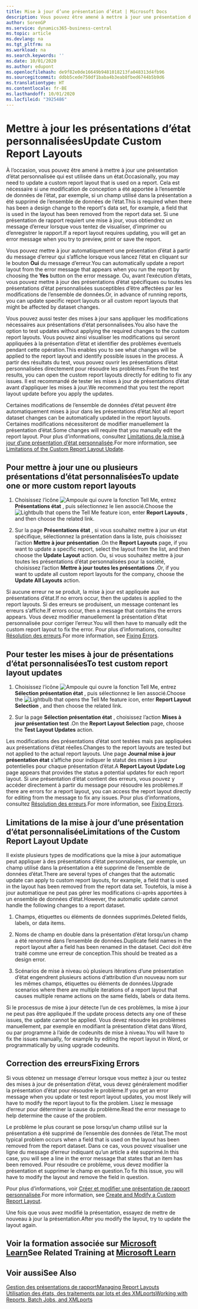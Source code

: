 ```yaml
---
title: Mise à jour d’une présentation d’état | Microsoft Docs
description: Vous pouvez être amené à mettre à jour une présentation d’état personnalisée qui est utilisée dans un état. Cela est nécessaire si une modification de conception a été apportée à l’ensemble de données de l’état, par exemple, si un champ utilisé dans la présentation a été supprimé de l’ensemble de données de l’état.
author: SorenGP
ms.service: dynamics365-business-central
ms.topic: article
ms.devlang: na
ms.tgt_pltfrm: na
ms.workload: na
ms.search.keywords: ''
ms.date: 10/01/2020
ms.author: edupont
ms.openlocfilehash: de9f82e0de16649b9481018213fa048313d4fb96
ms.sourcegitcommit: ddbb5cede750df1baba4b3eab8fbed6744b5b9d6
ms.translationtype: HT
ms.contentlocale: fr-BE
ms.lasthandoff: 10/01/2020
ms.locfileid: "3925486"
---
```

# <a name="update-custom-report-layouts"></a><span data-ttu-id="ada62-104">Mettre à jour les présentations d’état personnalisées</span><span class="sxs-lookup"><span data-stu-id="ada62-104">Update Custom Report Layouts</span></span>
<span data-ttu-id="ada62-105">À l’occasion, vous pouvez être amené à mettre à jour une présentation d’état personnalisée qui est utilisée dans un état.</span><span class="sxs-lookup"><span data-stu-id="ada62-105">Occasionally, you may need to update a custom report layout that is used on a report.</span></span> <span data-ttu-id="ada62-106">Cela est nécessaire si une modification de conception a été apportée à l’ensemble de données de l’état, par exemple, si un champ utilisé dans la présentation a été supprimé de l’ensemble de données de l’état.</span><span class="sxs-lookup"><span data-stu-id="ada62-106">This is required when there has been a design change to the report's data set, for example, a field that is used in the layout has been removed from the report data set.</span></span> <span data-ttu-id="ada62-107">Si une présentation de rapport requiert une mise à jour, vous obtiendrez un message d’erreur lorsque vous tentez de visualiser, d’imprimer ou d’enregistrer le rapport.</span><span class="sxs-lookup"><span data-stu-id="ada62-107">If a report layout requires updating, you will get an error message when you try to preview, print or save the report.</span></span>  

<span data-ttu-id="ada62-108">Vous pouvez mettre à jour automatiquement une présentation d’état à partir du message d’erreur qui s’affiche lorsque vous lancez l’état en cliquant sur le bouton **Oui** du message d’erreur.</span><span class="sxs-lookup"><span data-stu-id="ada62-108">You can automatically update a report layout from the error message that appears when you run the report by choosing the **Yes** button on the error message.</span></span> <span data-ttu-id="ada62-109">Ou, avant l’exécution d’états, vous pouvez mettre à jour des présentations d’état spécifiques ou toutes les présentations d’état personnalisées susceptibles d’être affectées par les modifications de l’ensemble de données.</span><span class="sxs-lookup"><span data-stu-id="ada62-109">Or, in advance of running reports, you can update specific report layouts or all custom report layouts that might be affected by dataset changes.</span></span>  

<span data-ttu-id="ada62-110">Vous pouvez aussi tester des mises à jour sans appliquer les modifications nécessaires aux présentations d’état personnalisées.</span><span class="sxs-lookup"><span data-stu-id="ada62-110">You also have the option to test updates without applying the required changes to the custom report layouts.</span></span> <span data-ttu-id="ada62-111">Vous pouvez ainsi visualiser les modifications qui seront appliquées à la présentation d’état et identifier des problèmes éventuels pendant cette opération.</span><span class="sxs-lookup"><span data-stu-id="ada62-111">This enables you to see what changes will be applied to the report layout and identify possible issues in the process.</span></span> <span data-ttu-id="ada62-112">À partir des résultats du test, vous pouvez ouvrir les présentations d’état personnalisées directement pour résoudre les problèmes.</span><span class="sxs-lookup"><span data-stu-id="ada62-112">From the test results, you can open the custom report layouts directly for editing to fix any issues.</span></span> <span data-ttu-id="ada62-113">Il est recommandé de tester les mises à jour de présentations d’état avant d’appliquer les mises à jour.</span><span class="sxs-lookup"><span data-stu-id="ada62-113">We recommend that you test the report layout update before you apply the updates.</span></span>  

<span data-ttu-id="ada62-114">Certaines modifications de l’ensemble de données d’état peuvent être automatiquement mises à jour dans les présentations d’état.</span><span class="sxs-lookup"><span data-stu-id="ada62-114">Not all report dataset changes can be automatically updated in the report layouts.</span></span> <span data-ttu-id="ada62-115">Certaines modifications nécessiteront de modifier manuellement la présentation d’état.</span><span class="sxs-lookup"><span data-stu-id="ada62-115">Some changes will require that you manually edit the report layout.</span></span> <span data-ttu-id="ada62-116">Pour plus d’informations, consultez [Limitations de la mise à jour d’une présentation d’état personnalisée](ui-update-report-layouts.md#UpdateLimitations).</span><span class="sxs-lookup"><span data-stu-id="ada62-116">For more information, see [Limitations of the Custom Report Layout Update](ui-update-report-layouts.md#UpdateLimitations).</span></span>  

## <a name="to-update-one-or-more-custom-report-layouts"></a><span data-ttu-id="ada62-117">Pour mettre à jour une ou plusieurs présentations d’état personnalisées</span><span class="sxs-lookup"><span data-stu-id="ada62-117">To update one or more custom report layouts</span></span>  

1.  <span data-ttu-id="ada62-118">Choisissez l’icône ![Ampoule qui ouvre la fonction Tell Me](media/ui-search/search_small.png "Dites-moi ce que vous voulez faire"), entrez **Présentations état** , puis sélectionnez le lien associé.</span><span class="sxs-lookup"><span data-stu-id="ada62-118">Choose the ![Lightbulb that opens the Tell Me feature](media/ui-search/search_small.png "Tell me what you want to do") icon, enter **Report Layouts** , and then choose the related link.</span></span>  

2.  <span data-ttu-id="ada62-119">Sur la page **Présentations état** , si vous souhaitez mettre à jour un état spécifique, sélectionnez la présentation dans la liste, puis choisissez l’action **Mettre à jour présentation** .</span><span class="sxs-lookup"><span data-stu-id="ada62-119">On the **Report Layouts** page, if you want to update a specific report, select the layout from the list, and then choose the **Update Layout** action.</span></span> <span data-ttu-id="ada62-120">Ou, si vous souhaitez mettre à jour toutes les présentations d’état personnalisées pour la société, choisissez l’action **Mettre à jour toutes les présentations** .</span><span class="sxs-lookup"><span data-stu-id="ada62-120">Or, if you want to update all custom report layouts for the company, choose the **Update All Layouts** action.</span></span>  

<span data-ttu-id="ada62-121">Si aucune erreur ne se produit, la mise à jour est appliquée aux présentations d’état.</span><span class="sxs-lookup"><span data-stu-id="ada62-121">If no errors occur, then the updates is applied to the report layouts.</span></span> <span data-ttu-id="ada62-122">Si des erreurs se produisent, un message contenant les erreurs s’affiche.</span><span class="sxs-lookup"><span data-stu-id="ada62-122">If errors occur, then a message that contains the errors appears.</span></span> <span data-ttu-id="ada62-123">Vous devez modifier manuellement la présentation d’état personnalisée pour corriger l’erreur.</span><span class="sxs-lookup"><span data-stu-id="ada62-123">You will then have to manually edit the custom report layout to fix the error.</span></span> <span data-ttu-id="ada62-124">Pour plus d’informations, consultez [Résolution des erreurs](ui-update-report-layouts.md#FixErrors).</span><span class="sxs-lookup"><span data-stu-id="ada62-124">For more information, see [Fixing Errors](ui-update-report-layouts.md#FixErrors).</span></span>  

## <a name="to-test-custom-report-layout-updates"></a><span data-ttu-id="ada62-125">Pour tester les mises à jour de présentations d’état personnalisées</span><span class="sxs-lookup"><span data-stu-id="ada62-125">To test custom report layout updates</span></span>  

1.  <span data-ttu-id="ada62-126">Choisissez l’icône ![Ampoule qui ouvre la fonction Tell Me](media/ui-search/search_small.png "Dites-moi ce que vous voulez faire"), entrez **Sélection présentation état** , puis sélectionnez le lien associé.</span><span class="sxs-lookup"><span data-stu-id="ada62-126">Choose the ![Lightbulb that opens the Tell Me feature](media/ui-search/search_small.png "Tell me what you want to do") icon, enter **Report Layout Selection** , and then choose the related link.</span></span>  

2.  <span data-ttu-id="ada62-127">Sur la page **Sélection présentation état** , choisissez l’action **Mises à jour présentation test** .</span><span class="sxs-lookup"><span data-stu-id="ada62-127">On the **Report Layout Selection** page, choose the **Test Layout Updates** action.</span></span>  

 <span data-ttu-id="ada62-128">Les modifications des présentations d’état sont testées mais pas appliquées aux présentations d’état réelles.</span><span class="sxs-lookup"><span data-stu-id="ada62-128">Changes to the report layouts are tested but not applied to the actual report layouts.</span></span> <span data-ttu-id="ada62-129">Une page **Journal mise à jour présentation état** s’affiche pour indiquer le statut des mises à jour potentielles pour chaque présentation d’état.</span><span class="sxs-lookup"><span data-stu-id="ada62-129">A **Report Layout Update Log** page appears that provides the status a potential updates for each report layout.</span></span> <span data-ttu-id="ada62-130">Si une présentation d’état contient des erreurs, vous pouvez y accéder directement à partir du message pour résoudre les problèmes.</span><span class="sxs-lookup"><span data-stu-id="ada62-130">If there are errors for a report layout, you can access the report layout directly for editing from the message to fix any issues.</span></span> <span data-ttu-id="ada62-131">Pour plus d’informations, consultez [Résolution des erreurs](ui-update-report-layouts.md#FixErrors).</span><span class="sxs-lookup"><span data-stu-id="ada62-131">For more information, see [Fixing Errors](ui-update-report-layouts.md#FixErrors).</span></span>  

##  <a name="limitations-of-the-custom-report-layout-update"></a><a name="UpdateLimitations"></a> <span data-ttu-id="ada62-132">Limitations de la mise à jour d’une présentation d’état personnalisée</span><span class="sxs-lookup"><span data-stu-id="ada62-132">Limitations of the Custom Report Layout Update</span></span>  
 <span data-ttu-id="ada62-133">Il existe plusieurs types de modifications que la mise à jour automatique peut appliquer à des présentations d’état personnalisées, par exemple, un champ utilisé dans la présentation a été supprimé de l’ensemble de données d’état.</span><span class="sxs-lookup"><span data-stu-id="ada62-133">There are several types of changes that the automatic update can apply to custom report layouts, for example, a field that is used in the layout has been removed from the report data set.</span></span> <span data-ttu-id="ada62-134">Toutefois, la mise à jour automatique ne peut pas gérer les modifications ci-après apportées à un ensemble de données d’état.</span><span class="sxs-lookup"><span data-stu-id="ada62-134">However, the automatic update cannot handle the following changes to a report dataset.</span></span>  

1.  <span data-ttu-id="ada62-135">Champs, étiquettes ou éléments de données supprimés.</span><span class="sxs-lookup"><span data-stu-id="ada62-135">Deleted fields, labels, or data items.</span></span>  

2.  <span data-ttu-id="ada62-136">Noms de champ en double dans la présentation d’état lorsqu’un champ a été renommé dans l’ensemble de données.</span><span class="sxs-lookup"><span data-stu-id="ada62-136">Duplicate field names in the report layout after a field has been renamed in the dataset.</span></span> <span data-ttu-id="ada62-137">Ceci doit être traité comme une erreur de conception.</span><span class="sxs-lookup"><span data-stu-id="ada62-137">This should be treated as a design error.</span></span>  

3.  <span data-ttu-id="ada62-138">Scénarios de mise à niveau où plusieurs itérations d’une présentation d’état engendrent plusieurs actions d’attribution d’un nouveau nom sur les mêmes champs, étiquettes ou éléments de données.</span><span class="sxs-lookup"><span data-stu-id="ada62-138">Upgrade scenarios where there are multiple iterations of a report layout that causes multiple rename actions on the same fields, labels or data items.</span></span>  

 <span data-ttu-id="ada62-139">Si le processus de mise à jour détecte l’un de ces problèmes, la mise à jour ne peut pas être appliquée.</span><span class="sxs-lookup"><span data-stu-id="ada62-139">If the update process detects any one of these issues, the update cannot be applied.</span></span> <span data-ttu-id="ada62-140">Vous devez résoudre les problèmes manuellement, par exemple en modifiant la présentation d’état dans Word, ou par programme à l’aide de codeunits de mise à niveau.</span><span class="sxs-lookup"><span data-stu-id="ada62-140">You will have to fix the issues manually, for example by editing the report layout in Word, or programmatically by using upgrade codeunits.</span></span>  

##  <a name="fixing-errors"></a><a name="FixErrors"></a> <span data-ttu-id="ada62-141">Correction des erreurs</span><span class="sxs-lookup"><span data-stu-id="ada62-141">Fixing Errors</span></span>  
 <span data-ttu-id="ada62-142">Si vous obtenez un message d’erreur lorsque vous mettez à jour ou testez des mises à jour de présentation d’état, vous devez généralement modifier la présentation d’état pour résoudre le problème.</span><span class="sxs-lookup"><span data-stu-id="ada62-142">If you get an error message when you update or test report layout updates, you most likely will have to modify the report layout to fix the problem.</span></span> <span data-ttu-id="ada62-143">Lisez le message d’erreur pour déterminer la cause du problème.</span><span class="sxs-lookup"><span data-stu-id="ada62-143">Read the error message to help determine the cause of the problem.</span></span>  

 <span data-ttu-id="ada62-144">Le problème le plus courant se pose lorsqu’un champ utilisé sur la présentation a été supprimé de l’ensemble des données de l’état.</span><span class="sxs-lookup"><span data-stu-id="ada62-144">The most typical problem occurs when a field that is used on the layout has been removed from the report dataset.</span></span> <span data-ttu-id="ada62-145">Dans ce cas, vous pouvez visualiser une ligne du message d’erreur indiquant qu’un article a été supprimé.</span><span class="sxs-lookup"><span data-stu-id="ada62-145">In this case, you will see a line in the error message that states that an item has been removed.</span></span> <span data-ttu-id="ada62-146">Pour résoudre ce problème, vous devez modifier la présentation et supprimer le champ en question.</span><span class="sxs-lookup"><span data-stu-id="ada62-146">To fix this issue, you will have to modify the layout and remove the field in question.</span></span>  

 <span data-ttu-id="ada62-147">Pour plus d’informations, voir [Créer et modifier une présentation de rapport personnalisée](ui-how-create-custom-report-layout.md#ModifyCustomLayout).</span><span class="sxs-lookup"><span data-stu-id="ada62-147">For more information, see [Create and Modify a Custom Report Layout](ui-how-create-custom-report-layout.md#ModifyCustomLayout).</span></span>  

<span data-ttu-id="ada62-148">Une fois que vous avez modifié la présentation, essayez de mettre de nouveau à jour la présentation.</span><span class="sxs-lookup"><span data-stu-id="ada62-148">After you modify the layout, try to update the layout again.</span></span>  

## <a name="see-related-training-at-microsoft-learn"></a><span data-ttu-id="ada62-149">Voir la formation associée sur [Microsoft Learn](/learn/modules/change-documents-dynamics-365-business-central/index)</span><span class="sxs-lookup"><span data-stu-id="ada62-149">See Related Training at [Microsoft Learn](/learn/modules/change-documents-dynamics-365-business-central/index)</span></span>

## <a name="see-also"></a><span data-ttu-id="ada62-150">Voir aussi</span><span class="sxs-lookup"><span data-stu-id="ada62-150">See Also</span></span>  
 [<span data-ttu-id="ada62-151">Gestion des présentations de rapport</span><span class="sxs-lookup"><span data-stu-id="ada62-151">Managing Report Layouts</span></span>](ui-manage-report-layouts.md)  
 [<span data-ttu-id="ada62-152">Utilisation des états, des traitements par lots et des XMLports</span><span class="sxs-lookup"><span data-stu-id="ada62-152">Working with Reports, Batch Jobs, and XMLports</span></span>](ui-work-report.md)  
